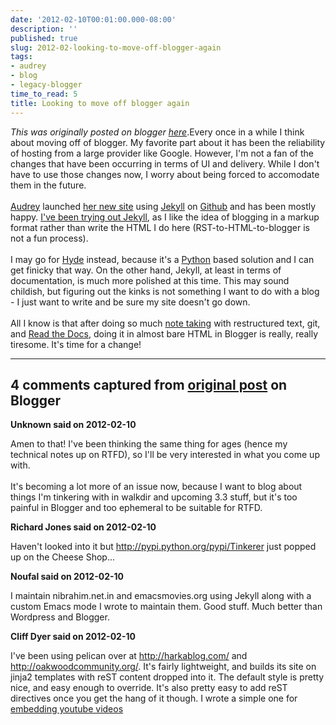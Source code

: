 ```yaml
---
date: '2012-02-10T00:01:00.000-08:00'
description: ''
published: true
slug: 2012-02-looking-to-move-off-blogger-again
tags:
- audrey
- blog
- legacy-blogger
time_to_read: 5
title: Looking to move off blogger again
---
```


*This was originally posted on blogger [here](https://pydanny.blogspot.com/2012/02/looking-to-move-off-blogger-again.html)*.Every once in a while I think about moving off of blogger. My favorite part about it has been the reliability of hosting from a large provider like Google. However, I'm not a fan of the changes that have been occurring in terms of UI and delivery. While I don't have to use those changes now, I worry about being forced to accomodate them in the future.<br /><br /><a href="http://twitter.com/audreyr">Audrey</a> launched <a href="http://audreymroy.com">her new site</a> using <a href="https://github.com/mojombo/jekyll">Jekyll</a> on <a href="https://github.com">Github</a> and has been mostly happy. <a href="http://pydanny.github.com">I've been trying out Jekyll</a>, as I like the idea of blogging in a markup format rather than write the HTML I do here (RST-to-HTML-to-blogger is not a fun process). <br /><br />I may go for <a href="https://github.com/hyde/hyde">Hyde</a> instead, because it's a <a href="http://python.org">Python</a> based solution and I can get finicky that way. On the other hand, Jekyll, at least in terms of documentation, is much more polished at this time. This may sound childish, but figuring out the kinks is not something I want to do with a blog - I just want to write and be sure my site doesn't go down.<br /><br />All I know is that after doing so much <a href="http://pydanny-event-notes.rtfd.org">note taking</a> with restructured text, git, and <a href="http://readthedocs">Read the Docs</a>, doing it in almost bare HTML in Blogger is really, really tiresome. It's time for a change!

---

## 4 comments captured from [original post](https://pydanny.blogspot.com/2012/02/looking-to-move-off-blogger-again.html) on Blogger

**Unknown said on 2012-02-10**

Amen to that! I've been thinking the same thing for ages (hence my technical notes up on RTFD), so I'll be very interested in what you come up with.<br /><br />It's becoming a lot more of an issue now, because I want to blog about things I'm tinkering with in walkdir and upcoming 3.3 stuff, but it's too painful in Blogger and too ephemeral to be suitable for RTFD.

**Richard Jones said on 2012-02-10**

Haven't looked into it but http://pypi.python.org/pypi/Tinkerer just popped up on the Cheese Shop...

**Noufal said on 2012-02-10**

I maintain nibrahim.net.in and emacsmovies.org using Jekyll along with a custom Emacs mode I wrote to maintain them. Good stuff. Much better than Wordpress and Blogger.

**Cliff Dyer said on 2012-02-10**

I've been using pelican over at http://harkablog.com/ and http://oakwoodcommunity.org/. It's fairly lightweight, and builds its site on jinja2 templates with reST content dropped into it.  The default style is pretty nice, and easy enough to override. It's also pretty easy to add reST directives once you get the hang of it though.  I wrote a simple one for <a href="https://bitbucket.org/cliff/rstyoutube/overview" rel="nofollow">embedding youtube videos</a>

